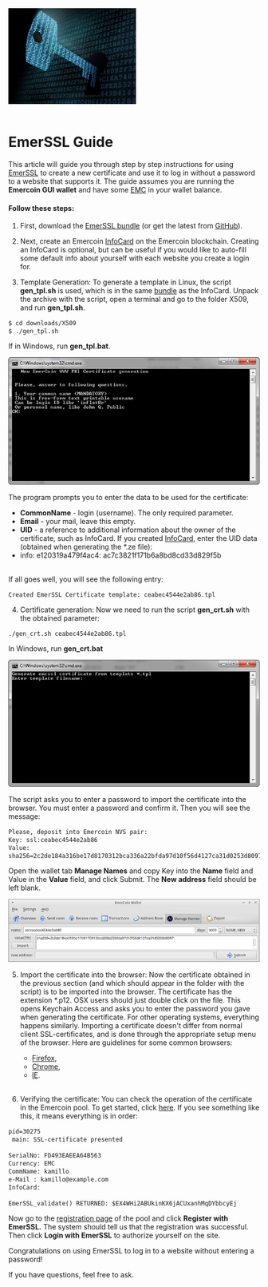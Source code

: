 <div style="boxOverflow">
<img src="/images/EmerSSL-cryptography.jpg" alt="EmerSSL" width="256">
</div>
<br>

# EmerSSL Guide

This article will guide you through step by step instructions for using
[EmerSSL](/en/blockchain-services/emerssl/emerssl-introduction.md) to create a new certificate and use it to
log in without a password to a website that supports it. The guide assumes you are running the <b>Emercoin GUI wallet</b> and have some [EMC](/en/introduction/the-emc-currency.md) in your wallet balance.

#### Follow these steps:

1. First, download the <a target="_blank" rel="nofollow" href="https://pool.emercoin.com/emcssl/">EmerSSL bundle</a>
   (or get the latest from <a target="_blank" rel="nofollow" href="https://github.com/emercoin/emcssl">GitHub</a>).

2. Next, create an Emercoin [InfoCard](/en/blockchain-services/emerssl/emerssl-infocard.md) on the
   Emercoin blockchain. Creating an InfoCard is optional, but can be useful
   if you would like to auto-fill some default info about yourself with
   each website you create a login for.

3. Template Generation: To generate a template in Linux, the script **gen_tpl.sh** is used,
   which is in the same <a target="_blank" rel="nofollow" href="https://pool.emercoin.com/emcssl/">bundle</a> as the InfoCard. Unpack      the archive with the script, open a terminal and go to the folder X509, and run **gen_tpl.sh**.

```text
$ cd downloads/X509
$ ./gen_tpl.sh
```

   If in Windows, run **gen_tpl.bat**.

<div class="boxOverflow">
<img src="/images/EmerSSL_1.png" alt="gen_tpl.bat">
</div>	

The program prompts you to enter the data to be used for the certificate:
-   **CommonName** - login (username). The only required parameter.
-   **Email** - your mail, leave this empty.
-   **UID** - a reference to additional information about the owner of
    the certificate, such as InfoCard. If you created [InfoCard](/en/blockchain-services/emerssl/emerssl-infocard.md), enter the UID data (obtained when generating the *.ze file):
-   info: e120319a479f4ac4: ac7c3821f171b6a8bd8cd33d829f5b<br><br>

If all goes well, you will see the following entry:

```text
Created EmerSSL Certificate template: ceabec4544e2ab86.tpl
```

4. Certificate generation: Now we need to run the script **gen_crt.sh** with the obtained parameter:

```text
./gen_crt.sh ceabec4544e2ab86.tpl
```

   In Windows, run **gen_crt.bat**

<dev class="boxOverflow">
   <img src="/images/EmerSSL_2.png" alt="gen_crt.bat">
</div>

   The script asks you to enter a password to import the certificate into the browser. You must enter a password and confirm it. Then you will see the message:

```text
Please, deposit into Emercoin NVS pair:
Key: ssl:ceabec4544e2ab86
Value: sha256=2c2de184a316be17d8170312bca336a22bfda97d10f56d4127ca31d0253d8097 
```

   Open the wallet tab **Manage Names** and copy Key into the **Name** field and Value in the **Value** field, and click Submit. The **New address** field should be left blank.

<div class="boxOverflow">
   <img src="/images/EmerSSL_3.png" alt="Send data to the network">
</div>

5. Import the certificate into the browser: Now the certificate obtained in the previous section (and which should appear in the folder with the script) is to be imported into the browser. The certificate has the extension *.p12. OSX users should just double click on the file. This opens Keychain Access and asks you to enter the password you gave when generating the certificate. For other operating systems, everything happens similarly. Importing a certificate doesn't differ from normal client SSL-certificates, and is done through the appropriate setup menu of the browser. Here are guidelines for some common browsers:
    - <a target="_blank" rel="nofollow" href="http://www.onlinehowto.net/install-ssl-certificate-in-firefox/784">Firefox</a>,
    - <a target="_blank" rel="nofollow" href="http://www.binarytides.com/client-side-ssl-certificates-firefox-chrome/">Chrome</a>,
    - <a target="_blank" rel="nofollow" href="http://ipswitchmsg.force.com/kb/articles/FAQ/Using-client-SSL-certificates-in-Internet-Explorer-1307739573570">IE</a>.<br><br>

6. Verifying the certificate: You can check the operation of the certificate in the Emercoin pool. To
get started, click <a target="_blank" rel="nofollow" href="https://pool.emercoin.com/emcssl/InfoCard.php">here</a>. If you see something like this, it means everything is in order:

```text
pid=30275
 main: SSL-certificate presented

SerialNo: FD493EAEEA64B563
Currency: EMC
CommName: kamillo
e-Mail : kamillo@example.com
InfoCard:

EmerSSL_validate() RETURNED: $EX4WHi2ABUkinKX6jACUxanhMqDYbbcyEj
```

   Now go to the <a target="_blank" rel="nofollow" href="https://pool.emercoin.com/register">registration page</a> of
the pool and click **Register with EmerSSL.** The system should tell us
that the registration was successful. Then click **Login with EmerSSL**
to authorize yourself on the site.

   Congratulations on using EmerSSL to log in to a website without entering a password!

If you have questions, feel free to ask.


